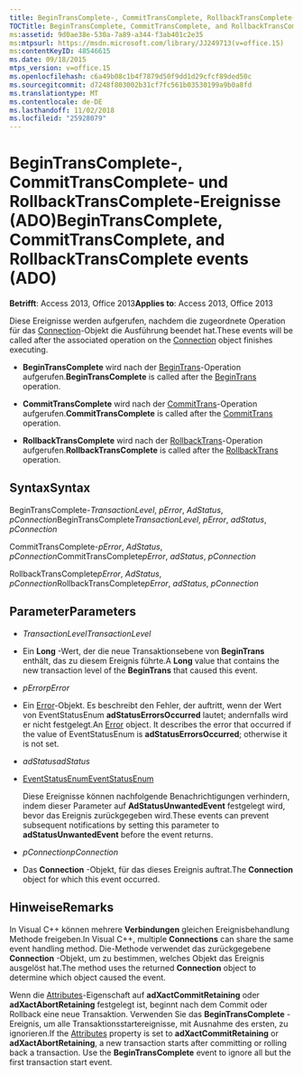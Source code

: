 ```yaml
---
title: BeginTransComplete-, CommitTransComplete, RollbackTransComplete-Ereignisse (ADO)
TOCTitle: BeginTransComplete, CommitTransComplete, and RollbackTransComplete events (ADO)
ms:assetid: 9d0ae38e-530a-7a89-a344-f3ab401c2e35
ms:mtpsurl: https://msdn.microsoft.com/library/JJ249713(v=office.15)
ms:contentKeyID: 48546615
ms.date: 09/18/2015
mtps_version: v=office.15
ms.openlocfilehash: c6a49b08c1b4f7879d50f9dd1d29cfcf89ded50c
ms.sourcegitcommit: d7248f803002b31cf7fc561b03530199a9b0a8fd
ms.translationtype: MT
ms.contentlocale: de-DE
ms.lasthandoff: 11/02/2018
ms.locfileid: "25928079"
---
```

# <a name="begintranscomplete-committranscomplete-and-rollbacktranscomplete-events-ado"></a><span data-ttu-id="0ae4c-102">BeginTransComplete-, CommitTransComplete- und RollbackTransComplete-Ereignisse (ADO)</span><span class="sxs-lookup"><span data-stu-id="0ae4c-102">BeginTransComplete, CommitTransComplete, and RollbackTransComplete events (ADO)</span></span>


<span data-ttu-id="0ae4c-103">**Betrifft**: Access 2013, Office 2013</span><span class="sxs-lookup"><span data-stu-id="0ae4c-103">**Applies to**: Access 2013, Office 2013</span></span>


<span data-ttu-id="0ae4c-104">Diese Ereignisse werden aufgerufen, nachdem die zugeordnete Operation für das [Connection](connection-object-ado.md)-Objekt die Ausführung beendet hat.</span><span class="sxs-lookup"><span data-stu-id="0ae4c-104">These events will be called after the associated operation on the [Connection](connection-object-ado.md) object finishes executing.</span></span>

  - <span data-ttu-id="0ae4c-105">**BeginTransComplete** wird nach der [BeginTrans](begintrans-committrans-and-rollbacktrans-methods-ado.md)-Operation aufgerufen.</span><span class="sxs-lookup"><span data-stu-id="0ae4c-105">**BeginTransComplete** is called after the [BeginTrans](begintrans-committrans-and-rollbacktrans-methods-ado.md) operation.</span></span>

  - <span data-ttu-id="0ae4c-106">**CommitTransComplete** wird nach der [CommitTrans](begintrans-committrans-and-rollbacktrans-methods-ado.md)-Operation aufgerufen.</span><span class="sxs-lookup"><span data-stu-id="0ae4c-106">**CommitTransComplete** is called after the [CommitTrans](begintrans-committrans-and-rollbacktrans-methods-ado.md) operation.</span></span>

  - <span data-ttu-id="0ae4c-107">**RollbackTransComplete** wird nach der [RollbackTrans](begintrans-committrans-and-rollbacktrans-methods-ado.md)-Operation aufgerufen.</span><span class="sxs-lookup"><span data-stu-id="0ae4c-107">**RollbackTransComplete** is called after the [RollbackTrans](begintrans-committrans-and-rollbacktrans-methods-ado.md) operation.</span></span>

## <a name="syntax"></a><span data-ttu-id="0ae4c-108">Syntax</span><span class="sxs-lookup"><span data-stu-id="0ae4c-108">Syntax</span></span>

<span data-ttu-id="0ae4c-109">BeginTransComplete-*TransactionLevel*, *pError*, *AdStatus*, *pConnection*</span><span class="sxs-lookup"><span data-stu-id="0ae4c-109">BeginTransComplete*TransactionLevel*, *pError*, *adStatus*, *pConnection*</span></span>

<span data-ttu-id="0ae4c-110">CommitTransComplete-*pError*, *AdStatus*, *pConnection*</span><span class="sxs-lookup"><span data-stu-id="0ae4c-110">CommitTransComplete*pError*, *adStatus*, *pConnection*</span></span>

<span data-ttu-id="0ae4c-111">RollbackTransComplete*pError*, *AdStatus*, *pConnection*</span><span class="sxs-lookup"><span data-stu-id="0ae4c-111">RollbackTransComplete*pError*, *adStatus*, *pConnection*</span></span>

## <a name="parameters"></a><span data-ttu-id="0ae4c-112">Parameter</span><span class="sxs-lookup"><span data-stu-id="0ae4c-112">Parameters</span></span>

  - <span data-ttu-id="0ae4c-113">*TransactionLevel*</span><span class="sxs-lookup"><span data-stu-id="0ae4c-113">*TransactionLevel*</span></span>

  - <span data-ttu-id="0ae4c-114">Ein **Long** -Wert, der die neue Transaktionsebene von **BeginTrans** enthält, das zu diesem Ereignis führte.</span><span class="sxs-lookup"><span data-stu-id="0ae4c-114">A **Long** value that contains the new transaction level of the **BeginTrans** that caused this event.</span></span>

  - <span data-ttu-id="0ae4c-115">*pError*</span><span class="sxs-lookup"><span data-stu-id="0ae4c-115">*pError*</span></span>

  - <span data-ttu-id="0ae4c-p101">Ein [Error](error-object-ado.md)-Objekt. Es beschreibt den Fehler, der auftritt, wenn der Wert von EventStatusEnum **adStatusErrorsOccurred** lautet; andernfalls wird er nicht festgelegt.</span><span class="sxs-lookup"><span data-stu-id="0ae4c-p101">An [Error](error-object-ado.md) object. It describes the error that occurred if the value of EventStatusEnum is **adStatusErrorsOccurred**; otherwise it is not set.</span></span>

  - <span data-ttu-id="0ae4c-118">*adStatus*</span><span class="sxs-lookup"><span data-stu-id="0ae4c-118">*adStatus*</span></span>

  - [<span data-ttu-id="0ae4c-119">EventStatusEnum</span><span class="sxs-lookup"><span data-stu-id="0ae4c-119">EventStatusEnum</span></span>](eventstatusenum.md)
    
    <span data-ttu-id="0ae4c-120">Diese Ereignisse können nachfolgende Benachrichtigungen verhindern, indem dieser Parameter auf **AdStatusUnwantedEvent** festgelegt wird, bevor das Ereignis zurückgegeben wird.</span><span class="sxs-lookup"><span data-stu-id="0ae4c-120">These events can prevent subsequent notifications by setting this parameter to **adStatusUnwantedEvent** before the event returns.</span></span>

  - <span data-ttu-id="0ae4c-121">*pConnection*</span><span class="sxs-lookup"><span data-stu-id="0ae4c-121">*pConnection*</span></span>

  - <span data-ttu-id="0ae4c-122">Das **Connection** -Objekt, für das dieses Ereignis auftrat.</span><span class="sxs-lookup"><span data-stu-id="0ae4c-122">The **Connection** object for which this event occurred.</span></span>

## <a name="remarks"></a><span data-ttu-id="0ae4c-123">Hinweise</span><span class="sxs-lookup"><span data-stu-id="0ae4c-123">Remarks</span></span>

<span data-ttu-id="0ae4c-124">In Visual C++ können mehrere **Verbindungen** gleichen Ereignisbehandlung Methode freigeben.</span><span class="sxs-lookup"><span data-stu-id="0ae4c-124">In Visual C++, multiple **Connections** can share the same event handling method.</span></span> <span data-ttu-id="0ae4c-125">Die-Methode verwendet das zurückgegebene **Connection** -Objekt, um zu bestimmen, welches Objekt das Ereignis ausgelöst hat.</span><span class="sxs-lookup"><span data-stu-id="0ae4c-125">The method uses the returned **Connection** object to determine which object caused the event.</span></span>

<span data-ttu-id="0ae4c-p103">Wenn die [Attributes](attributes-property-ado.md)-Eigenschaft auf **adXactCommitRetaining** oder **adXactAbortRetaining** festgelegt ist, beginnt nach dem Commit oder Rollback eine neue Transaktion. Verwenden Sie das **BeginTransComplete** -Ereignis, um alle Transaktionsstartereignisse, mit Ausnahme des ersten, zu ignorieren.</span><span class="sxs-lookup"><span data-stu-id="0ae4c-p103">If the [Attributes](attributes-property-ado.md) property is set to **adXactCommitRetaining** or **adXactAbortRetaining**, a new transaction starts after committing or rolling back a transaction. Use the **BeginTransComplete** event to ignore all but the first transaction start event.</span></span>

